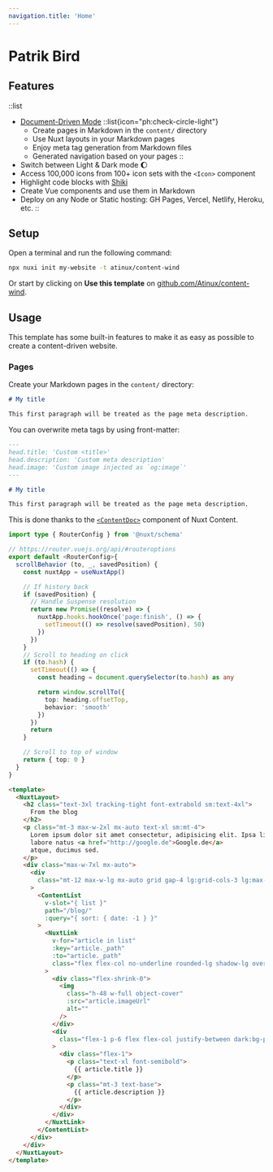 ```yaml
---
navigation.title: 'Home'
---
```

# Patrik Bird

## Features

::list

- [Document-Driven Mode](https://content.nuxtjs.org/guide/writing/document-driven)
  ::list{icon="ph:check-circle-light"}
  - Create pages in Markdown in the `content/` directory
  - Use Nuxt layouts in your Markdown pages
  - Enjoy meta tag generation from Markdown files
  - Generated navigation based on your pages
  ::
- Switch between Light & Dark mode :moon:
- Access 100,000 icons from 100+ icon sets with the `<Icon>` component
- Highlight code blocks with [Shiki](https://shiki.matsu.io)
- Create Vue components and use them in Markdown
- Deploy on any Node or Static hosting: GH Pages, Vercel, Netlify, Heroku, etc.
::

## Setup

Open a terminal and run the following command:

```bash
npx nuxi init my-website -t atinux/content-wind
```

Or start by clicking on **Use this template** on [github.com/Atinux/content-wind](https://github.com/Atinux/content-wind).

## Usage

This template has some built-in features to make it as easy as possible to create a content-driven website.

### Pages

Create your Markdown pages in the `content/` directory:

```md
# My title

This first paragraph will be treated as the page meta description.
```

You can overwrite meta tags by using front-matter:

```md
---
head.title: 'Custom <title>'
head.description: 'Custom meta description'
head.image: 'Custom image injected as `og:image`'
---

# My title

This first paragraph will be treated as the page meta description.
```

This is done thanks to the [`<ContentDoc>`](https://content.nuxtjs.org/api/components/content-doc) component of Nuxt Content.

```ts
import type { RouterConfig } from '@nuxt/schema'

// https://router.vuejs.org/api/#routeroptions
export default <RouterConfig>{
  scrollBehavior (to, _, savedPosition) {
    const nuxtApp = useNuxtApp()

    // If history back
    if (savedPosition) {
      // Handle Suspense resolution
      return new Promise((resolve) => {
        nuxtApp.hooks.hookOnce('page:finish', () => {
          setTimeout(() => resolve(savedPosition), 50)
        })
      })
    }
    // Scroll to heading on click
    if (to.hash) {
      setTimeout(() => {
        const heading = document.querySelector(to.hash) as any

        return window.scrollTo({
          top: heading.offsetTop,
          behavior: 'smooth'
        })
      })
      return
    }

    // Scroll to top of window
    return { top: 0 }
  }
}
```

```html
<template>
  <NuxtLayout>
    <h2 class="text-3xl tracking-tight font-extrabold sm:text-4xl">
      From the blog
    </h2>
    <p class="mt-3 max-w-2xl mx-auto text-xl sm:mt-4">
      Lorem ipsum dolor sit amet consectetur, adipisicing elit. Ipsa libero
      labore natus <a href="http://google.de">Google.de</a>
      atque, ducimus sed.
    </p>
    <div class="max-w-7xl mx-auto">
      <div
        class="mt-12 max-w-lg mx-auto grid gap-4 lg:grid-cols-3 lg:max-w-none"
      >
        <ContentList
          v-slot="{ list }"
          path="/blog/"
          :query="{ sort: { date: -1 } }"
        >
          <NuxtLink
            v-for="article in list"
            :key="article._path"
            :to="article._path"
            class="flex flex-col no-underline rounded-lg shadow-lg overflow-hidden dark:bg-primary-900 duration-100 ease-in-out transform hover:scale-105"
          >
            <div class="flex-shrink-0">
              <img
                class="h-48 w-full object-cover"
                :src="article.imageUrl"
                alt=""
              />
            </div>
            <div
              class="flex-1 p-6 flex flex-col justify-between dark:bg-primary-900"
            >
              <div class="flex-1">
                <p class="text-xl font-semibold">
                  {{ article.title }}
                </p>
                <p class="mt-3 text-base">
                  {{ article.description }}
                </p>
              </div>
            </div>
          </NuxtLink>
        </ContentList>
      </div>
    </div>
  </NuxtLayout>
</template>
```